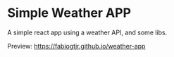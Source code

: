 # Simple Weather APP

A simple react app using a weather API, and some libs.

Preview: https://fabiogtjr.github.io/weather-app